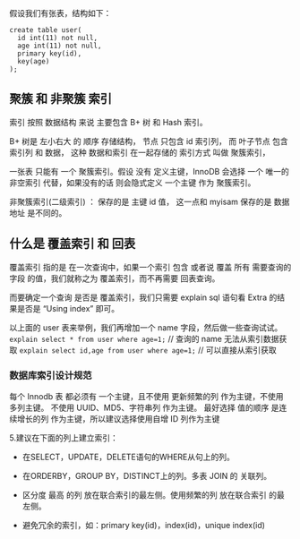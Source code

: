 
假设我们有张表，结构如下：  

```
create table user(
  id int(11) not null,
  age int(11) not null,
  primary key(id),
  key(age)
);

```




## 聚簇 和 非聚簇 索引


索引 按照 数据结构 来说 主要包含 B+ 树 和 Hash 索引。  

B+ 树是 左小右大 的 顺序 存储结构， 节点 只包含 id 索引列， 而 叶子节点 包含 索引列 和 数据， 这种 数据和索引 在一起存储的 索引方式 叫做 聚簇索引，  

一张表 只能有 一个 聚簇索引。假设 没有 定义主键，InnoDB 会选择 一个 唯一的 非空索引 代替，如果没有的话 则会隐式定义 一个主键 作为 聚簇索引。  



非聚簇索引(二级索引) ：    保存的是 主键 id 值，  这一点和 myisam 保存的是 数据地址 是不同的。  









## 什么是 覆盖索引 和 回表

覆盖索引 指的是 在一次查询中，如果一个索引  包含 或者说 覆盖  所有 需要查询的字段 的值，我们就称之为 覆盖索引，而不再需要 回表查询。

而要确定一个查询  是否是  覆盖索引，我们只需要 explain sql 语句看 Extra 的结果是否是 “Using index” 即可。

以上面的 user 表来举例，我们再增加一个 name 字段，然后做一些查询试试。
`explain select * from user where age=1;` // 查询的 name 无法从索引数据获取 
`explain select id,age from user where age=1;` // 可以直接从索引获取
      





### 数据库索引设计规范

每个 Innodb 表 都必须有 一个主键，且不使用 更新频繁的列 作为主键，不使用 多列主键。
不使用 UUID、MD5、字符串列 作为主键。
最好选择 值的顺序 是连续增长的列 作为主键，所以建议选择使用自增 ID 列作为主键  

5.建议在下面的列上建立索引：
- 在SELECT，UPDATE，DELETE语句的WHERE从句上的列。
- 在ORDERBY，GROUP BY，DISTINCT上的列。多表 JOIN 的 关联列。

- 区分度 最高 的列 放在联合索引的最左侧。使用频繁的列 放在联合索引 的最左侧。

- 避免冗余的索引，如：primary key(id)，index(id)，unique index(id)

